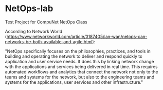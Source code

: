 # NetOps-lab
Test Project for CompuNet NetOps Class

According to Network World (https://www.networkworld.com/article/3187405/lan-wan/netops-can-networks-be-both-available-and-agile.html):

"NetOps specifically focuses on the philosophies, practices, and tools in building and operating the network to deliver and respond quickly to application and user service needs. It does this by linking network change with the applications and services being delivered in real time. This requires automated workflows and analytics that connect the network not only to the teams and systems for the network, but also to the engineering teams and systems for the applications, user services and other infrastructure."


